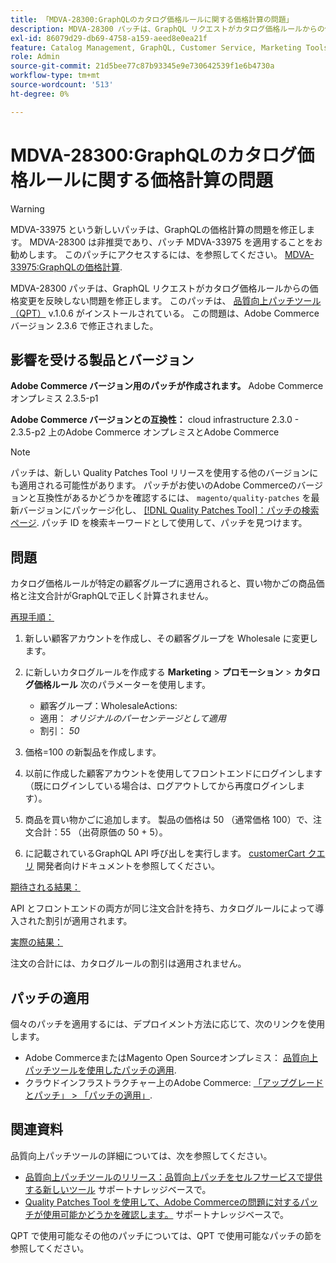 ```yaml
---
title: 「MDVA-28300:GraphQLのカタログ価格ルールに関する価格計算の問題」
description: MDVA-28300 パッチは、GraphQL リクエストがカタログ価格ルールからの価格変更を反映しない問題を修正します。 このパッチは、Quality Patches Tool （QPT） v.1.0.6 がインストールされている場合に使用できます。 この問題は、Adobe Commerce バージョン 2.3.6 で修正されました。
exl-id: 86079d29-db69-4758-a159-aeed8e0ea21f
feature: Catalog Management, GraphQL, Customer Service, Marketing Tools, Orders, Price Rules
role: Admin
source-git-commit: 21d5bee77c87b93345e9e730642539f1e6b4730a
workflow-type: tm+mt
source-wordcount: '513'
ht-degree: 0%

---
```


# MDVA-28300:GraphQLのカタログ価格ルールに関する価格計算の問題

>[!WARNING]
>
>MDVA-33975 という新しいパッチは、GraphQLの価格計算の問題を修正します。 MDVA-28300 は非推奨であり、パッチ MDVA-33975 を適用することをお勧めします。 このパッチにアクセスするには、を参照してください。 [MDVA-33975:GraphQLの価格計算](https://experienceleague.adobe.com/docs/commerce-knowledge-base/kb/support-tools/patches/mdva-33975-magento-patch-graphql-price-calculations.html).

MDVA-28300 パッチは、GraphQL リクエストがカタログ価格ルールからの価格変更を反映しない問題を修正します。 このパッチは、 [品質向上パッチツール（QPT）](/help/announcements/adobe-commerce-announcements/magento-quality-patches-released-new-tool-to-self-serve-quality-patches.md) v.1.0.6 がインストールされている。 この問題は、Adobe Commerce バージョン 2.3.6 で修正されました。

## 影響を受ける製品とバージョン

**Adobe Commerce バージョン用のパッチが作成されます。** Adobe Commerce オンプレミス 2.3.5-p1

**Adobe Commerce バージョンとの互換性：** cloud infrastructure 2.3.0 - 2.3.5-p2 上のAdobe Commerce オンプレミスとAdobe Commerce

>[!NOTE]
>
>パッチは、新しい Quality Patches Tool リリースを使用する他のバージョンにも適用される可能性があります。 パッチがお使いのAdobe Commerceのバージョンと互換性があるかどうかを確認するには、 `magento/quality-patches` を最新バージョンにパッケージ化し、 [[!DNL Quality Patches Tool]：パッチの検索ページ](https://devdocs.magento.com/quality-patches/tool.html#patch-grid). パッチ ID を検索キーワードとして使用して、パッチを見つけます。

## 問題

カタログ価格ルールが特定の顧客グループに適用されると、買い物かごの商品価格と注文合計がGraphQLで正しく計算されません。

<u>再現手順：</u>

1. 新しい顧客アカウントを作成し、その顧客グループを Wholesale に変更します。
1. に新しいカタログルールを作成する **Marketing** > **プロモーション** > **カタログ価格ルール** 次のパラメーターを使用します。
   * 顧客グループ：WholesaleActions:
   * 適用： *オリジナルのパーセンテージとして適用*
   * 割引： *50*


1. 価格=100 の新製品を作成します。
1. 以前に作成した顧客アカウントを使用してフロントエンドにログインします（既にログインしている場合は、ログアウトしてから再度ログインします）。
1. 商品を買い物かごに追加します。 製品の価格は 50 （通常価格 100）で、注文合計：55 （出荷原価の 50 + 5）。
1. に記載されているGraphQL API 呼び出しを実行します。 [customerCart クエリ](https://devdocs.magento.com/guides/v2.3/graphql/queries/customer-cart.html) 開発者向けドキュメントを参照してください。

<u>期待される結果：</u>

API とフロントエンドの両方が同じ注文合計を持ち、カタログルールによって導入された割引が適用されます。

<u>実際の結果：</u>

注文の合計には、カタログルールの割引は適用されません。

## パッチの適用

個々のパッチを適用するには、デプロイメント方法に応じて、次のリンクを使用します。

* Adobe CommerceまたはMagento Open Sourceオンプレミス： [品質向上パッチツールを使用したパッチの適用](https://devdocs.magento.com/guides/v2.4/comp-mgr/patching/mqp.html).
* クラウドインフラストラクチャー上のAdobe Commerce: [「アップグレードとパッチ」 > 「パッチの適用」](https://devdocs.magento.com/cloud/project/project-patch.html).

## 関連資料

品質向上パッチツールの詳細については、次を参照してください。

* [品質向上パッチツールのリリース：品質向上パッチをセルフサービスで提供する新しいツール](/help/announcements/adobe-commerce-announcements/magento-quality-patches-released-new-tool-to-self-serve-quality-patches.md) サポートナレッジベースで。
* [Quality Patches Tool を使用して、Adobe Commerceの問題に対するパッチが使用可能かどうかを確認します。](/help/support-tools/patches-available-in-qpt-tool/check-patch-for-magento-issue-with-magento-quality-patches.md) サポートナレッジベースで。

QPT で使用可能なその他のパッチについては、QPT で使用可能なパッチの節を参照してください。
